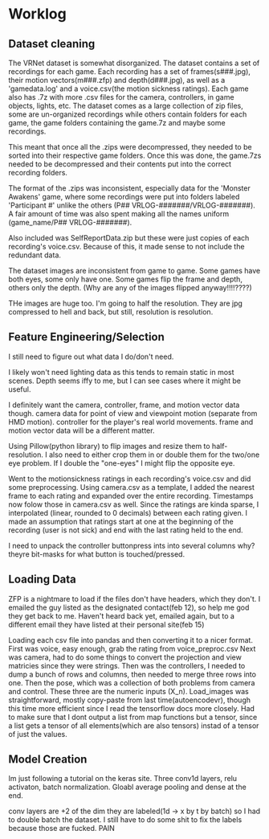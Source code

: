 # Worklog

## Dataset cleaning

The VRNet dataset is somewhat disorganized.
The dataset contains a set of recordings for each game.
Each recording has a set of frames(s###.jpg), their motion vectors(m###.zfp) and depth(d###.jpg), as well as a 'gamedata.log' and a voice.csv(the motion sickness ratings).
Each game also has .7z with more .csv files for the camera, controllers, in game objects, lights, etc.
The dataset comes as a large collection of zip files, some are un-organized recordings while others contain folders for each game, the game folders containing the game.7z and maybe some recordings.

This meant that once all the .zips were decompressed, they needed to be sorted into their respective game folders.
Once this was done, the game.7zs needed to be decompressed and their contents put into the correct recording folders.

The format of the .zips was inconsistent, especially data for the 'Monster Awakens' game,
where some recordings were put into folders labeled 'Participant #' unlike the others (P## VRLOG-#######/VRLOG-#######).
A fair amount of time was also spent making all the names uniform (game_name/P## VRLOG-#######).

Also included was SelfReportData.zip but these were just copies of each recording's voice.csv.
Because of this, it made sense to not include the redundant data.

The dataset images are inconsistent from game to game.
Some games have both eyes, some only have one.
Some games flip the frame and depth, others only the depth.
(Why are any of the images flipped anyway!!!!????)

THe images are huge too.
I'm going to half the resolution.
They are jpg compressed to hell and back, but still, resolution is resolution.

## Feature Engineering/Selection

I still need to figure out what data I do/don't need.

I likely won't need lighting data as this tends to remain static in most scenes.
Depth seems iffy to me, but I can see cases where it might be useful.

I definitely want the camera, controller, frame, and motion vector data though.
camera data for point of view and viewpoint motion (separate from HMD motion).
controller for the player's real world movements.
frame and motion vector data will be a different matter.

Using Pillow(python library) to flip images and resize them to half-resolution.
I also need to either crop them in or double them for the two/one eye problem.
If I double the "one-eyes" I might flip the opposite eye.

Went to the motionsickness ratings in each recording's voice.csv and did some preprocessing.
Using camera.csv as a template, I added the nearest frame to each rating and expanded over the entire recording.
Timestamps now folow those in camera.csv as well.
Since the ratings are kinda sparse, I interpolated (linear, rounded to 0 decimals) between each rating given.
I made an assumption that ratings start at one at the beginning of the recording (user is not sick)
and end with the last rating held to the end.

I need to unpack the controller buttonpress ints into several columns
why? theyre bit-masks for what button is touched/pressed.

## Loading Data
ZFP is a nightmare to load if the files don't have headers, which they don't.
I emailed the guy listed as the designated contact(feb 12), so help me god they get back to me.
Haven't heard back yet, emailed again, but to a different email they have listed at their personal site(feb 15)

Loading each csv file into pandas and then converting it to a nicer format.
First was voice, easy enough, grab the rating from voice_preproc.csv
Next was camera, had to do some things to convert the projection and view matricies since they were strings.
Then was the controllers, I needed to dump a bunch of rows and columns, then needed to merge three rows into one.
Then the pose, which was a collection of both problems from camera and control.
These three are the numeric inputs (X_n).
Load_images was straightforward, mostly copy-paste from last time(autoencodevr), though this time more efficient since I read the tensorflow docs more closely.
Had to make sure that I dont output a list from map functions but a tensor, since a list gets a tensor of all elements(which are also tensors) instad of a tensor of just the values.

## Model Creation
Im just following a tutorial on the keras site.
Three conv1d layers, relu activaton, batch normalization.
Gloabl average pooling and dense at the end.

conv layers are +2 of the dim they are labeled(1d -> x by t by batch)
so I had to double batch the dataset.
I still have to do some shit to fix the labels because those are fucked.
PAIN
